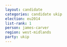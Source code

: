```yaml
---
layout: candidate
categories: candidate ukip
election: eu2014
list-rank: 1
person: james-carver
region: west-midlands
party: ukip
---
```

